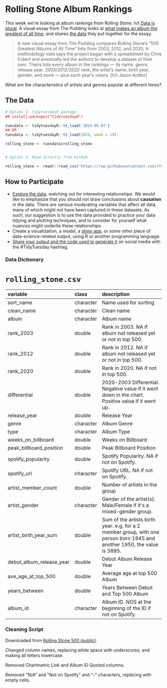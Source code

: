 # Rolling Stone Album Rankings

This week we're looking at album rankings from Rolling Stone. h/t [Data is plural](https://www.data-is-plural.com/archive/2024-03-27-edition/). A visual essay from The Pudding looks at [what makes an album the greatest of all time](https://pudding.cool/2024/03/greatest-music/), and shares [the data](https://docs.google.com/spreadsheets/d/1c_Tdnm7S1oo8R9UNtdCVIY7bYASmf_cvMynOJTpKuHA/edit#gid=0) they put together for the essay. 

> A new visual essay from The Pudding compares Rolling Stone’s “500 Greatest Albums of All Time” lists from 2003, 2012, and 2020. A methodology note says the project began with a spreadsheet by Chris Eckert and eventually led the authors to develop a dataset of their own. Theirs lists every album in the rankings — its name, genre, release year, 2003/2012/2020 rank, the artist’s name, birth year, gender, and more — plus each year’s voters. [h/t Jason Kottke]

What are the characteristics of artists and genres popular at different times? 

## The Data

```r
# Option 1: tidytuesdayR package 
## install.packages("tidytuesdayR")

tuesdata <- tidytuesdayR::tt_load('2024-05-07')
## OR
tuesdata <- tidytuesdayR::tt_load(2024, week = 19)

rolling_stone <- tuesdata$rolling_stone


# Option 2: Read directly from GitHub

rolling_stone <- readr::read_csv('https://raw.githubusercontent.com/rfordatascience/tidytuesday/main/data/2024/2024-05-07/rolling_stone.csv')
```

## How to Participate

- [Explore the data](https://r4ds.hadley.nz/), watching out for interesting relationships. We would like to emphasize that you should not draw conclusions about **causation** in the data. There are various moderating variables that affect all data, many of which might not have been captured in these datasets. As such, our suggestion is to use the data provided to practice your data tidying and plotting techniques, and to consider for yourself what nuances might underlie these relationships.
- Create a visualization, a model, a [shiny app](https://shiny.posit.co/), or some other piece of data-science-related output, using R or another programming language.
- [Share your output and the code used to generate it](../../../sharing.md) on social media with the #TidyTuesday hashtag.

### Data Dictionary

# `rolling_stone.csv`

|variable                 |class     |description              |
|:------------------------|:---------|:------------------------|
|sort_name                |character |Name used for sorting                |
|clean_name               |character |Clean name               |
|album                    |character |Album name                    |
|rank_2003                |double    |Rank in 2003. NA if album not released yet or not in top 500.               |
|rank_2012                |double    |Rank in 2012. NA if album not released yet or not in top 500.                |
|rank_2020                |double    |Rank in 2020. NA if not in top 500.                |
|differential             |double    |2020-2003 Differential. Negative value if it went down in the chart. Positive value if it went up.     |
|release_year             |double    |Release Year             |
|genre                    |character |Album Genre                    |
|type                     |character |Album Type                     |
|weeks_on_billboard       |double    |Weeks on Billboard       |
|peak_billboard_position  |double    |Peak Billboard Position  |
|spotify_popularity       |double    |Spotify Popularity. NA if not on Spotify.      |
|spotify_url              |character |Spotify URL. NA if not on Spotify.              |
|artist_member_count      |double    |Number of artists in the group      |
|artist_gender            |character |Gender of the artist(s). Male/Female if it's a mixed-gender group.            |
|artist_birth_year_sum    |double    |Sum of the artists birth year. e.g. for a 2 member group, with one person born 1945 and another 1950, the value is 3895.    |
|debut_album_release_year |double    |Debut Album Release Year |
|ave_age_at_top_500       |double    |Average age at top 500 Album      |
|years_between            |double    |Years Between Debut and Top 500 Album        |
|album_id                 |character |Album ID. NOS at the beginning of the ID if not on Spotify.             |



### Cleaning Script

Downloaded from [Rolling Stone 500 (public)](https://docs.google.com/spreadsheets/d/1c_Tdnm7S1oo8R9UNtdCVIY7bYASmf_cvMynOJTpKuHA/edit#gid=0).

Changed column names, replacing white space with underscores, and making all letters lowercase. 

Removed Chartmetric Link and Album ID Quoted columns. 

Removed "N/A" and "Not on Spotify" and "-" characters, replacing with empty cells.


